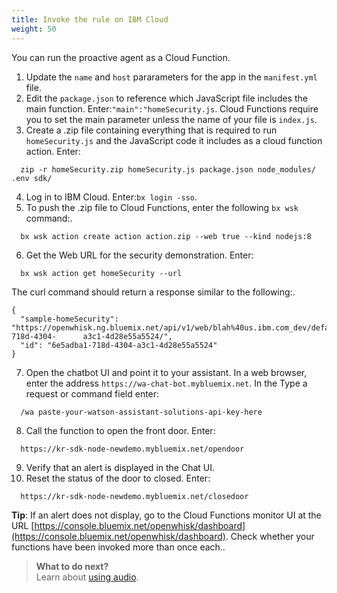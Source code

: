 ```yaml
---
title: Invoke the rule on IBM Cloud
weight: 50
---
```

You can run the proactive agent as a Cloud Function.  

1. Update the `name` and `host` pararameters for the app in the `manifest.yml` file. 
2. Edit the `package.json` to reference which JavaScript file includes the main function. Enter:`"main":"homeSecurity.js`. Cloud Functions require you to set the main parameter unless the name of your file is `index.js`.
3. Create a .zip file containing everything that is required to run `homeSecurity.js` and the JavaScript code it includes as a cloud function action. Enter:  
  ```
    zip -r homeSecurity.zip homeSecurity.js package.json node_modules/ .env sdk/
  ```
4. Log in to IBM Cloud. Enter:`bx login -sso`.
5. To push the .zip file to Cloud Functions, enter the following `bx wsk` command:.
  ```
    bx wsk action create action action.zip --web true --kind nodejs:8
  ```
6. Get the Web URL for the security demonstration.  Enter: 
  ```
    bx wsk action get homeSecurity --url
  ```
The curl command should return a response similar to the following:.
  ```
{
    "sample-homeSecurity": "https://openwhisk.ng.bluemix.net/api/v1/web/blah%40us.ibm.com_dev/default/homSecurity/6e5adba1-718d-4304-      a3c1-4d28e55a5524/",
    "id": "6e5adba1-718d-4304-a3c1-4d28e55a5524"
}
 ```
7. Open the chatbot UI and point it to your assistant.  In a web browser, enter the address `https://wa-chat-bot.mybluemix.net`. In the Type a request or command field enter:
  ```
    /wa paste-your-watson-assistant-solutions-api-key-here

  ```
8. Call the function to open the front door. Enter:
  ```
    https://kr-sdk-node-newdemo.mybluemix.net/opendoor
  ```
9. Verify that an alert is displayed in the Chat UI.
10. Reset the status of the door to closed.  Enter:
  ```
    https://kr-sdk-node-newdemo.mybluemix.net/closedoor
  ```

**Tip**: If an alert does not display, go to the Cloud Functions monitor UI at the URL [https://console.bluemix.net/openwhisk/dashboard](https://console.bluemix.net/openwhisk/dashboard). Check whether your functions have been invoked more than once each..

> **What to do next?**<br/>
Learn about [using audio]({{site.baseurl}}/audio/audio_support).<br/>
